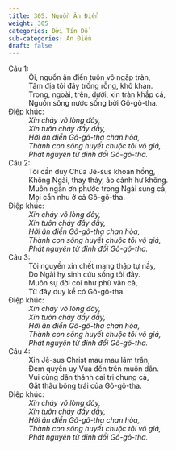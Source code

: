 ```yaml
---
title: 305. Nguồn Ân Điển
weight: 305
categories: Đời Tín Đồ
sub-categories: Ân Điển
draft: false
---
```

<dl><dt>Câu 1:</dt><dd data-verse="1">Ôi, nguồn ân điển tuôn vô ngập tràn, <br/>Tâm địa tôi đây trống rỗng, khô khan. <br/>Trong, ngoài, trên, dưới, xin tràn khắp cả, <br/>Nguồn sông nước sống bởi Gô-gô-tha. </dd><dt>Điệp khúc:</dt><dd data-chorus="1"><em>Xin chảy vô lòng đây, <br/>Xin tuôn chảy đầy dẫy, <br/>Hỡi ân điển Gô-gô-tha chan hòa, <br/>Thành con sông huyết chuộc tội vô giá, <br/>Phát nguyên từ đỉnh đồi Gô-gô-tha. </em></dd><dt>Câu 2:</dt><dd data-verse="2">Tôi cần duy Chúa Jê-sus khoan hồng, <br/>Không Ngài, thay thảy, ảo cảnh hư không. <br/>Muôn ngàn ơn phước trong Ngài sung cả, <br/>Mọi cần nhu ở cả Gô-gô-tha. </dd><dt>Điệp khúc:</dt><dd data-chorus="1"><em>Xin chảy vô lòng đây, <br/>Xin tuôn chảy đầy dẫy, <br/>Hỡi ân điển Gô-gô-tha chan hòa, <br/>Thành con sông huyết chuộc tội vô giá, <br/>Phát nguyên từ đỉnh đồi Gô-gô-tha. </em></dd><dt>Câu 3:</dt><dd data-verse="3">Tôi nguyền xin chết mang thập tự nầy, <br/>Do Ngài hy sinh cứu sống tôi đây. <br/>Muôn sự đời coi như phù vân cả, <br/>Từ đây duy kể có Gô-gô-tha. </dd><dt>Điệp khúc:</dt><dd data-chorus="1"><em>Xin chảy vô lòng đây, <br/>Xin tuôn chảy đầy dẫy, <br/>Hỡi ân điển Gô-gô-tha chan hòa, <br/>Thành con sông huyết chuộc tội vô giá, <br/>Phát nguyên từ đỉnh đồi Gô-gô-tha. </em></dd><dt>Câu 4:</dt><dd data-verse="4">Xin Jê-sus Christ mau mau lâm trần, <br/>Đem quyền uy Vua đến trên muôn dân. <br/>Vui cùng dân thánh cai trị chung cả, <br/>Gặt thâu bông trái của Gô-gô-tha. </dd><dt>Điệp khúc:</dt><dd data-chorus="1"><em>Xin chảy vô lòng đây, <br/>Xin tuôn chảy đầy dẫy, <br/>Hỡi ân điển Gô-gô-tha chan hòa, <br/>Thành con sông huyết chuộc tội vô giá, <br/>Phát nguyên từ đỉnh đồi Gô-gô-tha. </em></dd></dl>